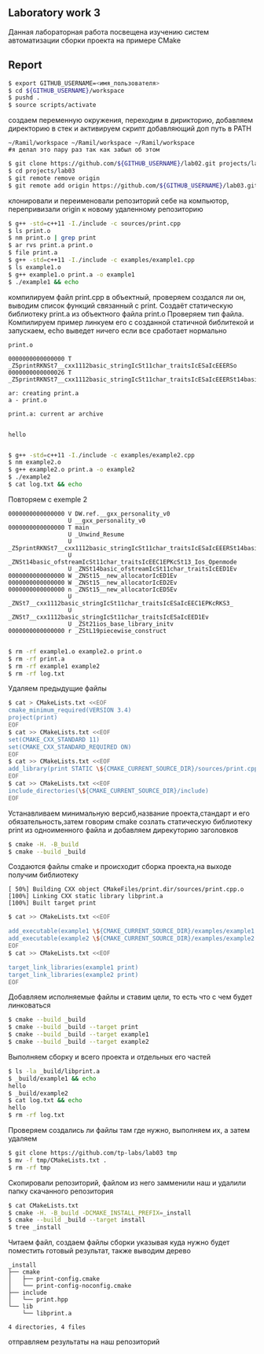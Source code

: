 ## Laboratory work 3
Данная лабораторная работа посвещена изучению систем автоматизации сборки проекта на примере CMake
## Report
```bash
$ export GITHUB_USERNAME=<имя_пользователя>
$ cd ${GITHUB_USERNAME}/workspace
$ pushd .
$ source scripts/activate
```
создаем переменную окружения, переходим в дирикторию, добавляем директорию в стек и активируем скрипт добавляющий доп путь в PATH
```
~/Ramil/workspace ~/Ramil/workspace ~/Ramil/workspace
#я делал это пару раз так как забыл об этом
```
```sh
$ git clone https://github.com/${GITHUB_USERNAME}/lab02.git projects/lab03
$ cd projects/lab03
$ git remote remove origin
$ git remote add origin https://github.com/${GITHUB_USERNAME}/lab03.git
```
клонировали и переименовали репозиторий себе на компьютор, перепривизали origin к новому удаленному репозиторию
```sh
$ g++ -std=c++11 -I./include -c sources/print.cpp
$ ls print.o
$ nm print.o | grep print
$ ar rvs print.a print.o
$ file print.a
$ g++ -std=c++11 -I./include -c examples/example1.cpp
$ ls example1.o
$ g++ example1.o print.a -o example1
$ ./example1 && echo
```
компилируем файл print.cpp в объектный, проверяем создался ли он, выводим список функций связанный с print. Создаёт статическую библиотеку print.a из объектного файла print.o
Проверяем тип файла. Компилируем пример линкуем его с созданной статичной библитекой и запускаем, echo выведет ничего если все сработает нормально
```
print.o

0000000000000000 T _Z5printRKNSt7__cxx1112basic_stringIcSt11char_traitsIcESaIcEEERSo
0000000000000026 T _Z5printRKNSt7__cxx1112basic_stringIcSt11char_traitsIcESaIcEEERSt14basic_ofstreamIcS2_E

ar: creating print.a
a - print.o

print.a: current ar archive


hello
     
```

```sh
$ g++ -std=c++11 -I./include -c examples/example2.cpp
$ nm example2.o
$ g++ example2.o print.a -o example2
$ ./example2
$ cat log.txt && echo
```
Повторяем с exemple 2
```
0000000000000000 V DW.ref.__gxx_personality_v0
                 U __gxx_personality_v0
0000000000000000 T main
                 U _Unwind_Resume
                 U _Z5printRKNSt7__cxx1112basic_stringIcSt11char_traitsIcESaIcEEERSt14basic_ofstreamIcS2_E
                 U _ZNSt14basic_ofstreamIcSt11char_traitsIcEEC1EPKcSt13_Ios_Openmode
                 U _ZNSt14basic_ofstreamIcSt11char_traitsIcEED1Ev
0000000000000000 W _ZNSt15__new_allocatorIcED1Ev
0000000000000000 W _ZNSt15__new_allocatorIcED2Ev
0000000000000000 n _ZNSt15__new_allocatorIcED5Ev
                 U _ZNSt7__cxx1112basic_stringIcSt11char_traitsIcESaIcEEC1EPKcRKS3_
                 U _ZNSt7__cxx1112basic_stringIcSt11char_traitsIcESaIcEED1Ev
                 U _ZSt21ios_base_library_initv
0000000000000000 r _ZStL19piecewise_construct
                                                
```
```sh
$ rm -rf example1.o example2.o print.o
$ rm -rf print.a
$ rm -rf example1 example2
$ rm -rf log.txt
```
Удаляем предыдущие файлы
```sh
$ cat > CMakeLists.txt <<EOF
cmake_minimum_required(VERSION 3.4)
project(print)
EOF
$ cat >> CMakeLists.txt <<EOF
set(CMAKE_CXX_STANDARD 11)
set(CMAKE_CXX_STANDARD_REQUIRED ON)
EOF
$ cat >> CMakeLists.txt <<EOF
add_library(print STATIC \${CMAKE_CURRENT_SOURCE_DIR}/sources/print.cpp)
EOF
$ cat >> CMakeLists.txt <<EOF
include_directories(\${CMAKE_CURRENT_SOURCE_DIR}/include)
EOF
```
Устанавливаем минимальную версиб,название проекта,стандарт и его обязательность,затем говорим cmake созлать статическую библиотеку print из одноименного файла и добавляем дирекуторию заголовков
```sh
$ cmake -H. -B_build
$ cmake --build _build
```
Создаются файлы cmake и происходит сборка проекта,на выходе получим библиотеку
```
[ 50%] Building CXX object CMakeFiles/print.dir/sources/print.cpp.o
[100%] Linking CXX static library libprint.a
[100%] Built target print

```
```sh
$ cat >> CMakeLists.txt <<EOF

add_executable(example1 \${CMAKE_CURRENT_SOURCE_DIR}/examples/example1.cpp)
add_executable(example2 \${CMAKE_CURRENT_SOURCE_DIR}/examples/example2.cpp)
EOF
$ cat >> CMakeLists.txt <<EOF

target_link_libraries(example1 print)
target_link_libraries(example2 print)
EOF
```
Добавляем исполняемые файлы и ставим цели, то есть что с чем будет линковаться
```sh
$ cmake --build _build
$ cmake --build _build --target print
$ cmake --build _build --target example1
$ cmake --build _build --target example2
```
Выполняем сборку и всего проекта и отдельных его частей
```sh
$ ls -la _build/libprint.a
$ _build/example1 && echo
hello
$ _build/example2
$ cat log.txt && echo
hello
$ rm -rf log.txt
```
Проверяем создались ли файлы там где нужно, выполняем их, а затем удаляем 
```sh
$ git clone https://github.com/tp-labs/lab03 tmp
$ mv -f tmp/CMakeLists.txt .
$ rm -rf tmp
```
Скопировали репозиторий, файлом из него замменили наш и удалили папку скачанного репозитория
```sh
$ cat CMakeLists.txt
$ cmake -H. -B_build -DCMAKE_INSTALL_PREFIX=_install
$ cmake --build _build --target install
$ tree _install
```
Читаем файл, создаем файлы сборки указывая куда нужно будет поместить готовый результат, также выводим дерево
```
_install
├── cmake
│   ├── print-config.cmake
│   └── print-config-noconfig.cmake
├── include
│   └── print.hpp
└── lib
    └── libprint.a

4 directories, 4 files

```
отправляем результаты на наш репозиторий
